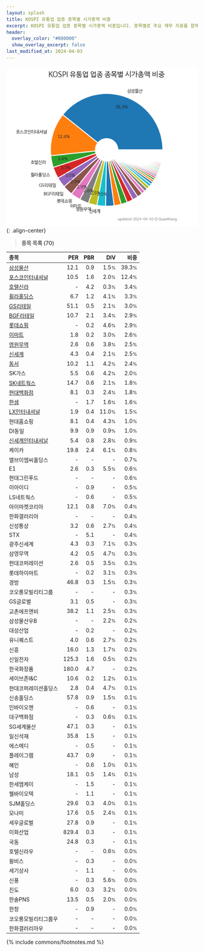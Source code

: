 ```yaml
---
layout: splash
title: KOSPI 유통업 업종 종목별 시가총액 비중
excerpt: KOSPI 유통업 업종 종목별 시가총액 비중입니다. 종목별로 주요 재무 지표를 함께 표시합니다.
header:
  overlay_color: "#800000"
  show_overlay_excerpt: false
last_modified_at: 2024-04-03
---
```



![KOSPI 유통업 업종 종목별 시가총액 비중](/stats/sector/images/kospi_업종_유통업_종목.png){: .align-center}


> **종목 목록 (70)**<a id="list"></a>

| **종목** | **PER** | **PBR** | **DIV** | **비중** |
| :------- | ------: | ------: | ------: | -------: |
| [삼성물산](/028260/) | 12.1 | 0.9 | 1.5<small>%</small> | 39.3<small>%</small> |
| [포스코인터내셔널](/047050/) | 10.5 | 1.6 | 2.0<small>%</small> | 12.4<small>%</small> |
| [호텔신라](/008770/) | - | 4.2 | 0.3<small>%</small> | 3.4<small>%</small> |
| [휠라홀딩스](/081660/) | 6.7 | 1.2 | 4.1<small>%</small> | 3.3<small>%</small> |
| [GS리테일](/007070/) | 51.1 | 0.5 | 2.1<small>%</small> | 3.0<small>%</small> |
| [BGF리테일](/282330/) | 10.7 | 2.1 | 3.4<small>%</small> | 2.9<small>%</small> |
| [롯데쇼핑](/023530/) | - | 0.2 | 4.6<small>%</small> | 2.9<small>%</small> |
| [이마트](/139480/) | 1.8 | 0.2 | 3.0<small>%</small> | 2.6<small>%</small> |
| [영원무역](/111770/) | 2.6 | 0.6 | 3.8<small>%</small> | 2.5<small>%</small> |
| [신세계](/004170/) | 4.3 | 0.4 | 2.1<small>%</small> | 2.5<small>%</small> |
| [동서](/026960/) | 10.2 | 1.1 | 4.2<small>%</small> | 2.4<small>%</small> |
| SK가스 | 5.5 | 0.6 | 4.2<small>%</small> | 2.0<small>%</small> |
| [SK네트웍스](/001740/) | 14.7 | 0.6 | 2.1<small>%</small> | 1.8<small>%</small> |
| [현대백화점](/069960/) | 8.1 | 0.3 | 2.4<small>%</small> | 1.8<small>%</small> |
| [한샘](/009240/) | - | 1.7 | 1.6<small>%</small> | 1.6<small>%</small> |
| [LX인터내셔널](/001120/) | 1.9 | 0.4 | 11.0<small>%</small> | 1.5<small>%</small> |
| 현대홈쇼핑 | 8.1 | 0.4 | 4.3<small>%</small> | 1.0<small>%</small> |
| DI동일 | 9.9 | 0.9 | 0.9<small>%</small> | 1.0<small>%</small> |
| [신세계인터내셔날](/031430/) | 5.4 | 0.8 | 2.8<small>%</small> | 0.9<small>%</small> |
| 케이카 | 19.8 | 2.4 | 6.1<small>%</small> | 0.8<small>%</small> |
| 엘브이엠씨홀딩스 | - | - | - | 0.7<small>%</small> |
| E1 | 2.6 | 0.3 | 5.5<small>%</small> | 0.6<small>%</small> |
| 현대그린푸드 | - | - | - | 0.6<small>%</small> |
| 이아이디 | - | 0.9 | - | 0.5<small>%</small> |
| LS네트웍스 | - | 0.6 | - | 0.5<small>%</small> |
| 아이마켓코리아 | 12.1 | 0.8 | 7.0<small>%</small> | 0.4<small>%</small> |
| 한화갤러리아 | - | - | - | 0.4<small>%</small> |
| 신성통상 | 3.2 | 0.6 | 2.7<small>%</small> | 0.4<small>%</small> |
| STX | - | 5.1 | - | 0.4<small>%</small> |
| 광주신세계 | 4.3 | 0.3 | 7.1<small>%</small> | 0.3<small>%</small> |
| 삼영무역 | 4.2 | 0.5 | 4.7<small>%</small> | 0.3<small>%</small> |
| 현대코퍼레이션 | 2.6 | 0.5 | 3.5<small>%</small> | 0.3<small>%</small> |
| 롯데하이마트 | - | 0.2 | 3.1<small>%</small> | 0.3<small>%</small> |
| 경방 | 46.8 | 0.3 | 1.5<small>%</small> | 0.3<small>%</small> |
| 코오롱모빌리티그룹 | - | - | - | 0.3<small>%</small> |
| GS글로벌 | 3.1 | 0.5 | - | 0.3<small>%</small> |
| 교촌에프앤비 | 38.2 | 1.1 | 2.5<small>%</small> | 0.3<small>%</small> |
| 삼성물산우B | - | - | 2.2<small>%</small> | 0.2<small>%</small> |
| 대성산업 | - | 0.2 | - | 0.2<small>%</small> |
| 유니퀘스트 | 4.0 | 0.6 | 2.7<small>%</small> | 0.2<small>%</small> |
| 신흥 | 16.0 | 1.3 | 1.7<small>%</small> | 0.2<small>%</small> |
| 신일전자 | 125.3 | 1.6 | 0.5<small>%</small> | 0.2<small>%</small> |
| 한국화장품 | 180.0 | 4.7 | - | 0.2<small>%</small> |
| 세이브존I&C | 10.6 | 0.2 | 1.2<small>%</small> | 0.1<small>%</small> |
| 현대코퍼레이션홀딩스 | 2.8 | 0.4 | 4.7<small>%</small> | 0.1<small>%</small> |
| 신송홀딩스 | 57.8 | 0.9 | 1.5<small>%</small> | 0.1<small>%</small> |
| 인바이오젠 | - | 0.6 | - | 0.1<small>%</small> |
| 대구백화점 | - | 0.3 | 0.6<small>%</small> | 0.1<small>%</small> |
| SG세계물산 | 47.1 | 0.3 | - | 0.1<small>%</small> |
| 일신석재 | 35.8 | 1.5 | - | 0.1<small>%</small> |
| 에스메디 | - | 0.5 | - | 0.1<small>%</small> |
| 플레이그램 | 43.7 | 0.9 | - | 0.1<small>%</small> |
| 혜인 | - | 0.6 | 1.0<small>%</small> | 0.1<small>%</small> |
| 남성 | 18.1 | 0.5 | 1.4<small>%</small> | 0.1<small>%</small> |
| 한세엠케이 | - | 1.5 | - | 0.1<small>%</small> |
| 웰바이오텍 | - | 1.1 | - | 0.1<small>%</small> |
| SJM홀딩스 | 29.6 | 0.3 | 4.0<small>%</small> | 0.1<small>%</small> |
| 모나미 | 17.6 | 0.5 | 2.4<small>%</small> | 0.1<small>%</small> |
| 세우글로벌 | 27.8 | 0.9 | - | 0.1<small>%</small> |
| 이화산업 | 829.4 | 0.3 | - | 0.1<small>%</small> |
| 국동 | 24.8 | 0.3 | - | 0.1<small>%</small> |
| 호텔신라우 | - | - | 0.6<small>%</small> | 0.0<small>%</small> |
| 윌비스 | - | 0.3 | - | 0.0<small>%</small> |
| 세기상사 | - | 1.1 | - | 0.0<small>%</small> |
| 신풍 | - | 0.3 | 5.6<small>%</small> | 0.0<small>%</small> |
| 진도 | 6.0 | 0.3 | 3.2<small>%</small> | 0.0<small>%</small> |
| 한솔PNS | 13.5 | 0.5 | 2.0<small>%</small> | 0.0<small>%</small> |
| 한창 | - | 0.9 | - | 0.0<small>%</small> |
| 코오롱모빌리티그룹우 | - | - | - | 0.0<small>%</small> |
| 한화갤러리아우 | - | - | - | 0.0<small>%</small> |

{% include commons/footnotes.md %}
